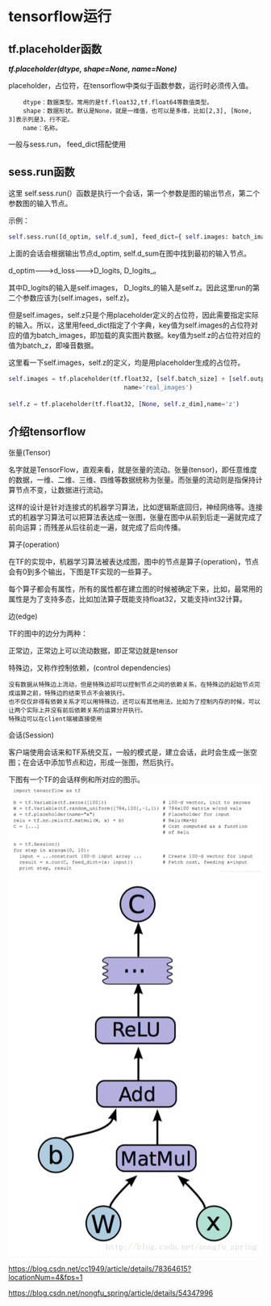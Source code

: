 # tensorflow运行
## tf.placeholder函数
***tf.placeholder(dtype, shape=None, name=None)***

placeholder，占位符，在tensorflow中类似于函数参数，运行时必须传入值。
```
    dtype：数据类型。常用的是tf.float32,tf.float64等数值类型。
    shape：数据形状。默认是None，就是一维值，也可以是多维，比如[2,3], [None, 3]表示列是3，行不定。
    name：名称。
```
一般与sess.run， feed_dict搭配使用
## sess.run函数
这里 self.sess.run(）函数是执行一个会话，第一个参数是图的输出节点，第二个参数图的输入节点。

示例：
```python
self.sess.run([d_optim, self.d_sum], feed_dict={ self.images: batch_images, self.z: batch_z })，
```

上面的会话会根据输出节点d_optim, self.d_sum在图中找到最初的输入节点。

d_optim———>d_loss——->D_logits, D_logits_。

其中D_logits的输入是self.images， D_logits_的输入是self.z。因此这里run的第二个参数应该为{self.images，self.z}。

但是self.images，self.z只是个用placeholder定义的占位符，因此需要指定实际的输入。所以，这里用feed_dict指定了个字典，key值为self.images的占位符对应的值为batch_images，即加载的真实图片数据。key值为self.z的占位符对应的值为batch_z，即噪音数据。

这里看一下self.images，self.z的定义，均是用placeholder生成的占位符。
```python
self.images = tf.placeholder(tf.float32, [self.batch_size] + [self.output_size, self.output_size, self.c_dim],
                                name='real_images')

self.z = tf.placeholder(tf.float32, [None, self.z_dim],name='z') 
```
## 介绍tensorflow

张量(Tensor)

名字就是TensorFlow，直观来看，就是张量的流动。张量(tensor)，即任意维度的数据，一维、二维、三维、四维等数据统称为张量。而张量的流动则是指保持计算节点不变，让数据进行流动。

这样的设计是针对连接式的机器学习算法，比如逻辑斯底回归，神经网络等。连接式的机器学习算法可以把算法表达成一张图，张量在图中从前到后走一遍就完成了前向运算；而残差从后往前走一遍，就完成了后向传播。

算子(operation)

在TF的实现中，机器学习算法被表达成图，图中的节点是算子(operation)，节点会有0到多个输出，下图是TF实现的一些算子。

每个算子都会有属性，所有的属性都在建立图的时候被确定下来，比如，最常用的属性是为了支持多态，比如加法算子既能支持float32，又能支持int32计算。

边(edge)

TF的图中的边分为两种：

正常边，正常边上可以流动数据，即正常边就是tensor

特殊边，又称作控制依赖，(control dependencies)

    没有数据从特殊边上流动，但是特殊边却可以控制节点之间的依赖关系，在特殊边的起始节点完成运算之前，特殊边的结束节点不会被执行。
    也不仅仅非得有依赖关系才可以用特殊边，还可以有其他用法，比如为了控制内存的时候，可以让两个实际上并没有前后依赖关系的运算分开执行。
    特殊边可以在client端被直接使用

会话(Session)

客户端使用会话来和TF系统交互，一般的模式是，建立会话，此时会生成一张空图；在会话中添加节点和边，形成一张图，然后执行。

下图有一个TF的会话样例和所对应的图示。
![](pics/sess_run_1.png) 
![](pics/sess_run_2.png) 

https://blog.csdn.net/cc1949/article/details/78364615?locationNum=4&fps=1

https://blog.csdn.net/nongfu_spring/article/details/54347996

